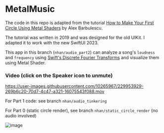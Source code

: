 # MetalMusic

The code in this repo is adapted from the tutorial [How to Make Your First Circle Using Metal Shaders](https://betterprogramming.pub/making-your-first-circle-using-metal-shaders-1e5049ec8505) by Alex Barbulescu. 

The tutorial was written in 2019 and was designed for the old UIKit. I adapted it to work with the new SwiftUI 2023.

This app in this branch (`nhan/audio_part2`) can analyze a song's `loudness` and `frequency` using [Swift's Discrete Fourier Transforms](https://developer.apple.com/documentation/accelerate/discrete_fourier_transforms) and visualize them using Metal Shader.


### Video (click on the Speaker icon to unmute)
https://user-images.githubusercontent.com/10265967/229953929-269b6c20-70d7-4c47-a321-16075543f088.mov



For Part 1 code: see branch `nhan/audio_tinkering`

For Part 0 (static circle render), see branch `nhan/static_circle_render` (no audio involved)

![image](https://user-images.githubusercontent.com/10265967/229384048-14da5362-35ea-4fbb-8788-1846dd4ce1ff.png)
